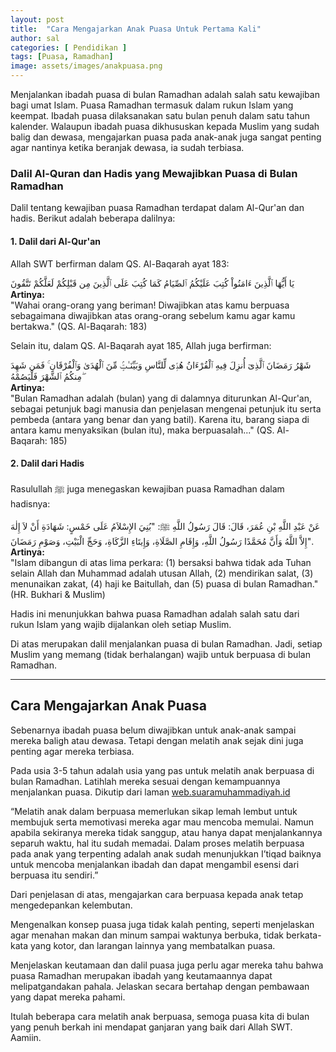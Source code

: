 ```yaml
---
layout: post
title:  "Cara Mengajarkan Anak Puasa Untuk Pertama Kali"
author: sal
categories: [ Pendidikan ]
tags: [Puasa, Ramadhan]
image: assets/images/anakpuasa.png
---
```

Menjalankan ibadah puasa di bulan Ramadhan adalah salah satu kewajiban bagi umat Islam. Puasa Ramadhan termasuk dalam rukun Islam yang keempat. Ibadah puasa dilaksanakan satu bulan penuh dalam satu tahun kalender. Walaupun ibadah puasa dikhususkan kepada Muslim yang sudah balig dan dewasa, mengajarkan puasa pada anak-anak juga sangat penting agar nantinya ketika beranjak dewasa, ia sudah terbiasa.

### Dalil Al-Quran dan Hadis yang Mewajibkan Puasa di Bulan Ramadhan

Dalil tentang kewajiban puasa Ramadhan terdapat dalam Al-Qur'an dan hadis. Berikut adalah beberapa dalilnya:

#### 1. Dalil dari Al-Qur'an
Allah SWT berfirman dalam QS. Al-Baqarah ayat 183:

 يَا أَيُّهَا ٱلَّذِينَ ءَامَنُواْ كُتِبَ عَلَيْكُمُ ٱلصِّيَامُ كَمَا كُتِبَ عَلَى ٱلَّذِينَ مِن قَبْلِكُمْ لَعَلَّكُمْ تَتَّقُونَ  
 **Artinya:**  
 "Wahai orang-orang yang beriman! Diwajibkan atas kamu berpuasa sebagaimana diwajibkan atas orang-orang sebelum kamu agar kamu bertakwa." (QS. Al-Baqarah: 183)

Selain itu, dalam QS. Al-Baqarah ayat 185, Allah juga berfirman:

 شَهْرُ رَمَضَانَ ٱلَّذِىٓ أُنزِلَ فِيهِ ٱلْقُرْءَانُ هُدًۭى لِّلنَّاسِ وَبَيِّنَـٰتٍۢ مِّنَ ٱلْهُدَىٰ وَٱلْفُرْقَانِ ۚ فَمَن شَهِدَ مِنكُمُ ٱلشَّهْرَ فَلْيَصُمْهُ ۖ  
 **Artinya:**  
 "Bulan Ramadhan adalah (bulan) yang di dalamnya diturunkan Al-Qur'an, sebagai petunjuk bagi manusia dan penjelasan mengenai petunjuk itu serta pembeda (antara yang benar dan yang batil). Karena itu, barang siapa di antara kamu menyaksikan (bulan itu), maka berpuasalah..." (QS. Al-Baqarah: 185)

#### 2. Dalil dari Hadis
Rasulullah ﷺ juga menegaskan kewajiban puasa Ramadhan dalam hadisnya:

 عَنْ عَبْدِ اللَّهِ بْنِ عُمَرَ، قَالَ: قَالَ رَسُولُ اللَّهِ ﷺ: "بُنِيَ الإِسْلاَمُ عَلَى خَمْسٍ: شَهَادَةِ أَنْ لاَ إِلٰهَ إِلاَّ اللَّهُ وَأَنَّ مُحَمَّدًا رَسُولُ اللَّهِ، وَإِقَامِ الصَّلَاةِ، وَإِيتَاءِ الزَّكَاةِ، وَحَجِّ الْبَيْتِ، وَصَوْمِ رَمَضَانَ".  
 **Artinya:**  
 "Islam dibangun di atas lima perkara: (1) bersaksi bahwa tidak ada Tuhan selain Allah dan Muhammad adalah utusan Allah, (2) mendirikan salat, (3) menunaikan zakat, (4) haji ke Baitullah, dan (5) puasa di bulan Ramadhan." (HR. Bukhari & Muslim)

Hadis ini menunjukkan bahwa puasa Ramadhan adalah salah satu dari rukun Islam yang wajib dijalankan oleh setiap Muslim.

Di atas merupakan dalil menjalankan puasa di bulan Ramadhan. Jadi, setiap Muslim yang memang (tidak berhalangan) wajib untuk berpuasa di bulan Ramadhan.

---

## Cara Mengajarkan Anak Puasa

Sebenarnya ibadah puasa belum diwajibkan untuk anak-anak sampai mereka baligh atau dewasa. Tetapi dengan melatih anak sejak dini juga penting agar mereka terbiasa.

Pada usia 3-5 tahun adalah usia yang pas untuk melatih anak berpuasa di bulan Ramadhan. Latihlah mereka sesuai dengan kemampuannya menjalankan puasa. Dikutip dari laman [web.suaramuhammadiyah.id](https://web.suaramuhammadiyah.id/2023/02/02/melatih-anak-berpuasa-sejak-dini/)

 “Melatih anak dalam berpuasa memerlukan sikap lemah lembut untuk membujuk serta memotivasi mereka agar mau mencoba memulai. Namun apabila sekiranya mereka tidak sanggup, atau hanya dapat menjalankannya separuh waktu, hal itu sudah memadai. Dalam proses melatih berpuasa pada anak yang terpenting adalah anak sudah menunjukkan I’tiqad baiknya untuk mencoba menjalankan ibadah dan dapat mengambil esensi dari berpuasa itu sendiri.”

Dari penjelasan di atas, mengajarkan cara berpuasa kepada anak tetap mengedepankan kelembutan.

Mengenalkan konsep puasa juga tidak kalah penting, seperti menjelaskan agar menahan makan dan minum sampai waktunya berbuka, tidak berkata-kata yang kotor, dan larangan lainnya yang membatalkan puasa.

Menjelaskan keutamaan dan dalil puasa juga perlu agar mereka tahu bahwa puasa Ramadhan merupakan ibadah yang keutamaannya dapat melipatgandakan pahala. Jelaskan secara bertahap dengan pembawaan yang dapat mereka pahami.

Itulah beberapa cara melatih anak berpuasa, semoga puasa kita di bulan yang penuh berkah ini mendapat ganjaran yang baik dari Allah SWT. Aamiin.

